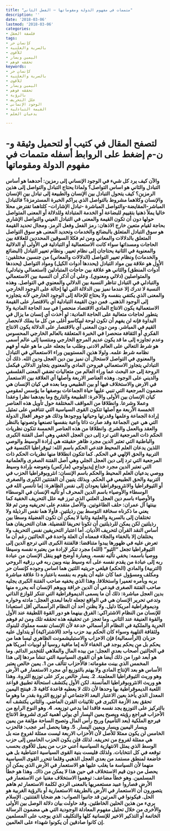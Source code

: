 ```yaml
---
title: "متممات في مفهوم الدولة ومقوماتها – الفصل الثاني"
description: ''
date: '2018-03-06'
lastmod: '2018-03-06'
categories:
- فلسفة العقل
tags:
- كإنسان حر
- بالسرية والعلنية
- للأقوى
- اليمين ويسار
- تحققه فوهم
keywords:
- كإنسان حر
- بالسرية والعلنية
- للأقوى
- اليمين ويسار
- تحققه فوهم
- بالرؤية
- علل التحريف
- الوجود الإنساني
- القيمة التبادلية
- يدعيان العلم

---
```

# **لتصفح المقال في كتيب أو لتحميل وثيقة و-ن-م إضغط على الروابط أسفله** **متممات في مفهوم الدولة ومقوماتها**

### والآن كيف يرد كل شيء في الوجود الإنساني إلى رمزين: أحدهما هو أساس التبادل والثاني هو اساس التواصل؟ ولماذا يحتاج التبادل والتواصل إلى هذين الرمزين؟ كيف يتحول التبادل بين الإنسان والطبيعة إلى تبادل بين الإنسان والإنسان وكلاهما مشروط بالتواصل الذي يراكم الخبرة المسترمزة؟ فالتبادل المباشر-المقايضة-والتواصل المباشرة -تبادل الإشارات- كلتاهما تفترض محلا خاليا يملأ ذهنيا بتقييم للبضاعة أو الخدمة المتبادلة وللدلالة أو المعنى المتواصل حولها دون أن تكون القيمة والمعنى في التبادل العيني والتواصل الإشاري بحاجة لقيام متعين خارج الاذهان: رمز الفعل وفعل الرمز. ومجال تحديد القيمة هو سوق التبادل المتعلق بالبضائع والخدمات وتحديد المعنى هو سوق التواصل المتعلق بالدلالات والمعاني ومن ثم فكلا السوقين المحددين للعلاقة بين الحاجات ومسداتها سواء كانت الاستعمالية أو التبادلية في الأولى أو الدلالية والمعنوية في الثانية يحتاجان إلى نظام تعيير. ونظام تعيير التبادل (البضائع والخدمات) ونظام تعيير التواصل (الدلالات والمعاني) من جنسين مختلفين: الأول هو علاقة بين مواد التبادل (يحددها أدوات الكيل) ومواد التواصل (يحددها أدوات المنطق) والثاني هو علاقة بين حاجات المتبادلين (استعمالي وتبادلي) والمتواصلين (دلالي ومعنوي). وعلي أن أذكر أن النسبة بين الاستعمالي والتبادلي في التبادل تناظر النسبة بين الدلالي والمعنوي في التواصل. وهذه النسبة لا تدرك إلا عندما نميز بين الدلالة التي لها إحالة على الوجود الخارجي والمعنى الذي يكتفي بنفسه ولا يحتاج للإحالة إلى الوجود الخارجي لأنه يتجاوزه إلى الوجود الذهني. فمن دون القيمة التبادلية أي بالاقتصار على القيمة الاستعمالية يكون الانتاج المادي الاقتصاد منحصرا في سد الحاجة المادية ولا يتطور لحاجات متعالية على الحاجة المادية: لو أخذت أي إنسان ما يزال في البداوة فإنه لن يفهم أن تكون لوحة لبيكاسو أغلى من كل ما يملك لانحصار القيم في المباشر. ومن دون المعنى أي بالاقتصار على الدلالة يكون الانتاج الفكري أو الثقافة منحصرا في الخبرة المتعلقة بالعالم الخارجي المحسوس وعدم تجاوزه إلى ما قد يكون عديم المرجع الخارجي ومنتسبا إلى عالم أسمى هو شرط التعالي على العالم الادنى وطلب ما يجعله على ما هو عليه أو فهم نظامه شرط علمه. ولولا هذين المستويين وراء الاستعمالي في التبادل والمعنوي في التواصل لاستحال أن نميز بين دين العجل ودين الله. ذلك أن التبادلي يتجاوز الاستعمالي فيروحن المادي والمعنوي يتجاوز الدلالي فيكمل الروحة إلى حد البحث عما وراء العالم من متعاليات تضفي المعنى الفلسفي والديني على الوجود. وهذه العناصر الاربعة وأصلها أي العلاقة بين الاستعمار في الارض والاستخلاف فيها أو بين الطبيعي وما بعده في كيان الإنسان هي مضمون المرجعية التي تنبي عليها حياة الجماعات بوصفها ما يؤسس لمقومي كيان الإنسان بين الأولى والآخرة: الطبيعة والتاريخ وما بعدهما نظرا وعقدا وعملا وشرعا. وانطلاقا من المواقف المختلفة حول تأويل هذه العناصر الخمسة الأربعة مع أصلها تتكون القوى السياسية التي تتنافس على تمثيل إرادة الجماعة وعلمها وقدرتها وحياتها ووجودها وذلك هو جوهر أفعال الدولة التي هي عين الجماعة وقد صارت ذاتا واعية بنفسها تصنعها وتصونها بالنظر والعقد وبالعمل والشرع. وانطلاقا من هذه العناصر الخمسة تتكون نظريات الحكم ذات المرجعية التي ترد إلى دين العجل الخفي وهي أصل الفتنة الكبرى والباطنية التي تعتبر الدين مجرد ظاهر حقيقته هي إرادة الوسيط والوصي اللذين يدعان العلم المحيط فتدعي الحكم باسم الله: ثيوقراطيا الكنسية في التربية والحق الإلهي في الحكم. كما تتكون انطلاقا منها نظريات الحكم ذات المرجعية التي ترد إلى دين العجل الجلي وهي أصل الفتنة الصغرى والعلمانية التي تعتبر الدين مجرد خداع إيديولوجي (ماركس) وتعوضه بإرادة وسيط ووصي يدعيان العلم المحيط والحكم باسم الإنسان: انثروبوقراطيا الحزب في التربية والحق الطبيعي في الحكم. وبذلك يتبين أن الفتنتين الكبرى والصغرى أو الثيوقراطيا والانثروبوقراطيا يعودان إلى نفس الظاهرة: إما تأنسي الله في الوسطاء والأوصياء باسم الدين المحرف أو تأليه الإنسان في الوسطاء والأوصياء باسم دين العجل العلني الذي تبرز فيه علل التحريف الخفية كما بينتها آل عمران: حلف الطاغوتين. والأصل متقدم على تحريفيه ومن ثم فلا يعني ما ذكرناه سخافة التوسط بين رذيلتين. فأولا هما نفس الرذيلة ولا تختلفان إلى بالسرية والعلنية وثانيا لا يمكن أن تكون الفضيلة وسطا بين رذيلتين لكن يمكن للرذيلتين أن تكونا تحريفا للفضيلة. هذان التحريفان هما أساس النقد القرآن لتحريف الأديان. أما اعتبار التحريفين نفس التحريف ولا يختلفان إلا بالخفاء والجلاء فمعناه أن العلة واحدة في الحالتين رغم أن ما تعرض عليه في ظهورها يبدوا متناقضا: فالفتنة الكبرى التي ترجع الدين إلى الثيوقراطيا تجعل “الثيو” (الله) مجرد تنكر لإرادة من يعتبره نفسه وسيطا ووصيا باسمه: يخفي تأليه نفسه. وبعبارة أوضح فهو ينقل الإنسان من عبادة ربه إلى عبادة من يقدم نفسه على أنه وسيط بينه وبين ربه في رزقيه الروحي (التربية) والمادي (الحكم) فيلغي حريتيه اللتين هما اساس وجوده كإنسان حر ومكلف ومسؤول عما كان عليه أن يقوم به بنفسه باعتباره ذا علاقة مباشرة بربه وبأمره تعميرا واستخلافا. وهذا الذي يخفيه صاحب الفتنة الكبرى يجليه صاحب الفتنة الصغرى فيدعي أن الدين خرافة ويوهم الإنسان أنه يحرره منها بدين العجل مباشرة: ذلك أن ما يسمى الديموقراطية التي تتنكر للوازع الذاتي وتدعي تحرير الإنسان هي في الواقع تجعله تابعا لبعدي العجل: مادته وخواره وديموقراطية أمريكا دليل. ولا يظنن أحد أن النظام الرأسمالي أقل استعبادا للإنسان من النظام الاشتراكي: الفرق بينهما هو دور القوة اللطيفة عند الأول والقوة العنيفة عند الثاني. وما تعجز عن تحقيقه هذه تحققه تلك ومن ثم فوهم الحرية والملكية في النظام الرأسمالي خدعة لأن الإنسان نفسه مملوك للبنوك ولثقافة التلهية وسواء كان الحكم بيد حزب واحد (الاشتراكية) أو يتداول عليه حزبان (الرأسمالية) فإن الاحزاب والاستبليشمونت الظاهري ليسا هما من يحكم بل من يحكم يوجد في الخفاء لأنه إما مافية روسيا أو لوبيات أمريكا هم في الحالتين أصحاب بعدي العجل: من بيده المال والملاهي للتخدير الدائم. وما هو أبعد غورا من ذلك أيضا هو أن القوى السياسية التي تنشأ مردها إلى هذا المخمس الذي بينت مقوماته: فالأحزاب تتألف من 1. يمين خالص يعتبر الأساس هو بعد الإنتاج المادي ولا يهتم بالتوزيع أي مجرد الاستعمار في الأرض وهو وريث الثيوقراطيا المعلمنة. 2. يسار خالص يركز على توزيع الثروة. وهذا هو وريث الانثروبوقراطيا المأنسنة. لكن الأول يكتشف استحالة تطبيق قواعد اللعبة الديموقراطية بها وحدها لأن ذلك لا يعطيه قاعدة كافية 3. فينتج اليمين المعدل الذي يأخذ بعين الاعتبار البعد الاجتماعي أو توزيع الثروة بقدر ما وهو ما تحقق بعد الأزمة الكبرى في ثلاثينات القرن الماضي. والثاني يكتشف أنه بالتركيز على التوزيع يجد نفسه فاقدا لما يدعي توزيعه. 4. وهو النوع الرابع من الأحزاب فيراجع رؤيته ويصبح يمين اليسار أي يولي أهمية كبرى لشروط الانتاج فيرجع الملكية (بعد التأميم) وربح رأس المال وتصبح الساحة مؤلفة من يمين ويسار اليمين ويسار ويمين اليسار. 5. وهنا يحصل أمر عجب: فالحزب الخامس لن يكون ممثلا للأصل لأن الأحزاب الاربعة ليست ممثلة لفروع منه بل هي ممثلة لفروع من تحريفه. لذلك فلن يكون الحزب الخامس إلى حزب الوسط الذي يمثل الانتهازية السياسية أعني حزب من يميل للأقوى بحسب توقعه في كل انتخابات. ولذلك فليست بنية القوى السياسية اعتباطية بل هي خاضعة لمنطق مستمد من بعدي العجل الذهبي وقلما تتحرر القوى السياسية منهما لأن السياسة ما يغلب عليها هو الاستعمار في الأرض الذي يمكن أن يحصل من دون قيم الاستخلاف في حين هذا لا يمكن من ذاك. وهذا هو خطأ المسلمين. وهو خطأ مضاعف: توهموا الاستخلاف مغنيا عن الاستعمار في الأرض فصاروا عبيد مستعمريها بالمعنى الردي لكلمة الاستعمار ثم هاهم يتصورون أن الاستعمار في الأرض بالطريقة الاستعمارية أو بالرؤية الغربية هو الحل. فيكونوا في المرتين قد جانبوا الصواب: هم ضحايا الفتنتين. الإسلام بريء من هذين الحلين الخاطئين. وقد حاولت بيان دلالة الوصل بين الأولى والأخرى من خلال تحليل مفهوم المعادلة الوجودية التي هي مضمون الرسالة الخاتمة أو التذكير الاخير للإنسانية كلها والتكليف الذي يوجب على المسلمين إن كانوا صادقين أن يكونوا شهداء على العالمين.

###